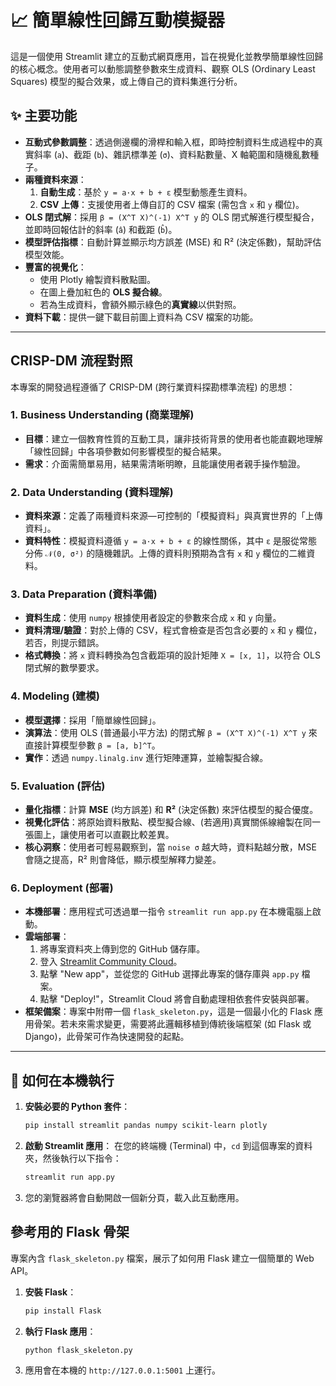 
# 📈 簡單線性回歸互動模擬器

這是一個使用 Streamlit 建立的互動式網頁應用，旨在視覺化並教學簡單線性回歸的核心概念。使用者可以動態調整參數來生成資料、觀察 OLS (Ordinary Least Squares) 模型的擬合效果，或上傳自己的資料集進行分析。

## ✨ 主要功能

- **互動式參數調整**：透過側邊欄的滑桿和輸入框，即時控制資料生成過程中的真實斜率 (`a`)、截距 (`b`)、雜訊標準差 (`σ`)、資料點數量、X 軸範圍和隨機亂數種子。
- **兩種資料來源**：
  1.  **自動生成**：基於 `y = a·x + b + ε` 模型動態產生資料。
  2.  **CSV 上傳**：支援使用者上傳自訂的 CSV 檔案 (需包含 `x` 和 `y` 欄位)。
- **OLS 閉式解**：採用 `β = (X^T X)^(-1) X^T y` 的 OLS 閉式解進行模型擬合，並即時回報估計的斜率 (`â`) 和截距 (`b̂`)。
- **模型評估指標**：自動計算並顯示均方誤差 (MSE) 和 R² (決定係數)，幫助評估模型效能。
- **豐富的視覺化**：
  - 使用 Plotly 繪製資料散點圖。
  - 在圖上疊加紅色的 **OLS 擬合線**。
  - 若為生成資料，會額外顯示綠色的**真實線**以供對照。
- **資料下載**：提供一鍵下載目前圖上資料為 CSV 檔案的功能。

---

##  CRISP-DM 流程對照

本專案的開發過程遵循了 CRISP-DM (跨行業資料探勘標準流程) 的思想：

### 1. Business Understanding (商業理解)
- **目標**：建立一個教育性質的互動工具，讓非技術背景的使用者也能直觀地理解「線性回歸」中各項參數如何影響模型的擬合結果。
- **需求**：介面需簡單易用，結果需清晰明瞭，且能讓使用者親手操作驗證。

### 2. Data Understanding (資料理解)
- **資料來源**：定義了兩種資料來源—可控制的「模擬資料」與真實世界的「上傳資料」。
- **資料特性**：模擬資料遵循 `y = a·x + b + ε` 的線性關係，其中 `ε` 是服從常態分佈 `𝒩(0, σ²)` 的隨機雜訊。上傳的資料則預期為含有 `x` 和 `y` 欄位的二維資料。

### 3. Data Preparation (資料準備)
- **資料生成**：使用 `numpy` 根據使用者設定的參數來合成 `x` 和 `y` 向量。
- **資料清理/驗證**：對於上傳的 CSV，程式會檢查是否包含必要的 `x` 和 `y` 欄位，若否，則提示錯誤。
- **格式轉換**：將 `x` 資料轉換為包含截距項的設計矩陣 `X = [x, 1]`，以符合 OLS 閉式解的數學要求。

### 4. Modeling (建模)
- **模型選擇**：採用「簡單線性回歸」。
- **演算法**：使用 OLS (普通最小平方法) 的閉式解 `β = (X^T X)^(-1) X^T y` 來直接計算模型參數 `β = [a, b]^T`。
- **實作**：透過 `numpy.linalg.inv` 進行矩陣運算，並繪製擬合線。

### 5. Evaluation (評估)
- **量化指標**：計算 **MSE** (均方誤差) 和 **R²** (決定係數) 來評估模型的擬合優度。
- **視覺化評估**：將原始資料散點、模型擬合線、(若適用)真實關係線繪製在同一張圖上，讓使用者可以直觀比較差異。
- **核心洞察**：使用者可輕易觀察到，當 `noise σ` 越大時，資料點越分散，MSE 會隨之提高，R² 則會降低，顯示模型解釋力變差。

### 6. Deployment (部署)
- **本機部署**：應用程式可透過單一指令 `streamlit run app.py` 在本機電腦上啟動。
- **雲端部署**：
  1. 將專案資料夾上傳到您的 GitHub 儲存庫。
  2. 登入 [Streamlit Community Cloud](https://share.streamlit.io/)。
  3. 點擊 "New app"，並從您的 GitHub 選擇此專案的儲存庫與 `app.py` 檔案。
  4. 點擊 "Deploy!"，Streamlit Cloud 將會自動處理相依套件安裝與部署。
- **框架備案**：專案中附帶一個 `flask_skeleton.py`，這是一個最小化的 Flask 應用骨架。若未來需求變更，需要將此邏輯移植到傳統後端框架 (如 Flask 或 Django)，此骨架可作為快速開發的起點。

---

## 🚀 如何在本機執行

1.  **安裝必要的 Python 套件**：
    ```bash
    pip install streamlit pandas numpy scikit-learn plotly
    ```

2.  **啟動 Streamlit 應用**：
    在您的終端機 (Terminal) 中，`cd` 到這個專案的資料夾，然後執行以下指令：
    ```bash
    streamlit run app.py
    ```

3.  您的瀏覽器將會自動開啟一個新分頁，載入此互動應用。

## 參考用的 Flask 骨架

專案內含 `flask_skeleton.py` 檔案，展示了如何用 Flask 建立一個簡單的 Web API。

1.  **安裝 Flask**：
    ```bash
    pip install Flask
    ```

2.  **執行 Flask 應用**：
    ```bash
    python flask_skeleton.py
    ```

3.  應用會在本機的 `http://127.0.0.1:5001` 上運行。

